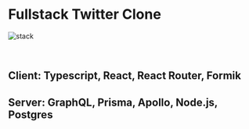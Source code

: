 # Fullstack Twitter Clone

![stack](https://user-images.githubusercontent.com/26611339/129264568-3adf047a-5b02-435e-843e-bbce466eb608.png)

<br/>

## **Client:** Typescript, React, React Router, Formik<br/>

## **Server:** GraphQL, Prisma, Apollo, Node.js, Postgres
